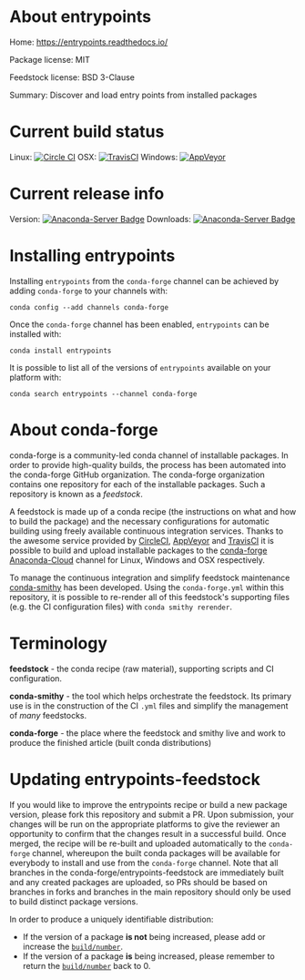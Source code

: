About entrypoints
=================

Home: https://entrypoints.readthedocs.io/

Package license: MIT

Feedstock license: BSD 3-Clause

Summary: Discover and load entry points from installed packages



Current build status
====================

Linux: [![Circle CI](https://circleci.com/gh/conda-forge/entrypoints-feedstock.svg?style=shield)](https://circleci.com/gh/conda-forge/entrypoints-feedstock)
OSX: [![TravisCI](https://travis-ci.org/conda-forge/entrypoints-feedstock.svg?branch=master)](https://travis-ci.org/conda-forge/entrypoints-feedstock)
Windows: [![AppVeyor](https://ci.appveyor.com/api/projects/status/github/conda-forge/entrypoints-feedstock?svg=True)](https://ci.appveyor.com/project/conda-forge/entrypoints-feedstock/branch/master)

Current release info
====================
Version: [![Anaconda-Server Badge](https://anaconda.org/conda-forge/entrypoints/badges/version.svg)](https://anaconda.org/conda-forge/entrypoints)
Downloads: [![Anaconda-Server Badge](https://anaconda.org/conda-forge/entrypoints/badges/downloads.svg)](https://anaconda.org/conda-forge/entrypoints)

Installing entrypoints
======================

Installing `entrypoints` from the `conda-forge` channel can be achieved by adding `conda-forge` to your channels with:

```
conda config --add channels conda-forge
```

Once the `conda-forge` channel has been enabled, `entrypoints` can be installed with:

```
conda install entrypoints
```

It is possible to list all of the versions of `entrypoints` available on your platform with:

```
conda search entrypoints --channel conda-forge
```


About conda-forge
=================

conda-forge is a community-led conda channel of installable packages.
In order to provide high-quality builds, the process has been automated into the
conda-forge GitHub organization. The conda-forge organization contains one repository
for each of the installable packages. Such a repository is known as a *feedstock*.

A feedstock is made up of a conda recipe (the instructions on what and how to build
the package) and the necessary configurations for automatic building using freely
available continuous integration services. Thanks to the awesome service provided by
[CircleCI](https://circleci.com/), [AppVeyor](http://www.appveyor.com/)
and [TravisCI](https://travis-ci.org/) it is possible to build and upload installable
packages to the [conda-forge](https://anaconda.org/conda-forge)
[Anaconda-Cloud](http://docs.anaconda.org/) channel for Linux, Windows and OSX respectively.

To manage the continuous integration and simplify feedstock maintenance
[conda-smithy](http://github.com/conda-forge/conda-smithy) has been developed.
Using the ``conda-forge.yml`` within this repository, it is possible to re-render all of
this feedstock's supporting files (e.g. the CI configuration files) with ``conda smithy rerender``.


Terminology
===========

**feedstock** - the conda recipe (raw material), supporting scripts and CI configuration.

**conda-smithy** - the tool which helps orchestrate the feedstock.
                   Its primary use is in the construction of the CI ``.yml`` files
                   and simplify the management of *many* feedstocks.

**conda-forge** - the place where the feedstock and smithy live and work to
                  produce the finished article (built conda distributions)


Updating entrypoints-feedstock
==============================

If you would like to improve the entrypoints recipe or build a new
package version, please fork this repository and submit a PR. Upon submission,
your changes will be run on the appropriate platforms to give the reviewer an
opportunity to confirm that the changes result in a successful build. Once
merged, the recipe will be re-built and uploaded automatically to the
`conda-forge` channel, whereupon the built conda packages will be available for
everybody to install and use from the `conda-forge` channel.
Note that all branches in the conda-forge/entrypoints-feedstock are
immediately built and any created packages are uploaded, so PRs should be based
on branches in forks and branches in the main repository should only be used to
build distinct package versions.

In order to produce a uniquely identifiable distribution:
 * If the version of a package **is not** being increased, please add or increase
   the [``build/number``](http://conda.pydata.org/docs/building/meta-yaml.html#build-number-and-string).
 * If the version of a package **is** being increased, please remember to return
   the [``build/number``](http://conda.pydata.org/docs/building/meta-yaml.html#build-number-and-string)
   back to 0.
